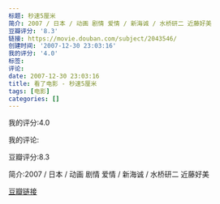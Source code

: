 ```yaml
---
标题: 秒速5厘米
简介: 2007 / 日本 / 动画 剧情 爱情 / 新海诚 / 水桥研二 近藤好美
豆瓣评分: '8.3'
链接: https://movie.douban.com/subject/2043546/
创建时间: '2007-12-30 23:03:16'
我的评分: '4.0'
标签:
评论:
date: 2007-12-30 23:03:16
title: 看了电影 - 秒速5厘米
tags: [电影]
categories: []
---
```


我的评分:4.0

我的评论:

豆瓣评分:8.3

简介:2007 / 日本 / 动画 剧情 爱情 / 新海诚 / 水桥研二 近藤好美

[豆瓣链接](https://movie.douban.com/subject/2043546/)

